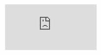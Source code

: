 ![](http://firedpot.com/images/rockseries/20110518-fnae1p54tmptcayseg4r8mqqar.jpg!:../rockseries.html)
